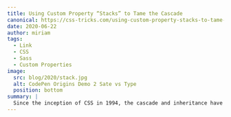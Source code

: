 ```yaml
---
title: Using Custom Property “Stacks” to Tame the Cascade
canonical: https://css-tricks.com/using-custom-property-stacks-to-tame-the-cascade/
date: 2020-06-22
author: miriam
tags:
  - Link
  - CSS
  - Sass
  - Custom Properties
image:
  src: blog/2020/stack.jpg
  alt: CodePen Origins Demo 2 Sate vs Type
  position: bottom
summary: |
  Since the inception of CSS in 1994, the cascade and inheritance have defined how we design on the web. Both are powerful features but, as authors, we’ve had very little control over how they interact. Selector specificity and source order provide some minimal “layering” control, without a lot of nuance — and inheritance requires an *unbroken lineage*. **Now, CSS Custom Properties allow us to manage and control both cascade and inheritance in new ways.**
---
```


